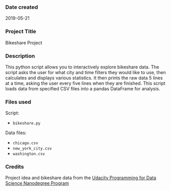 ### Date created
2019-05-21

### Project Title
Bikeshare Project

### Description
This python script allows you to interactively explore bikeshare data. The script asks the user for what city and time filters they would like to use, then calculates and displays various statistics. It then prints the raw data 5 lines at a time, asking the user every five lines when they are finished. This script loads data from specified CSV files into a pandas DataFrame for analysis.

### Files used
Script: 
 - `bikeshare.py`

Data files:
 - `chicago.csv`
 - `new_york_city.csv`
 - `washington.csv`

### Credits
Project idea and bikeshare data from the [Udacity Programming for Data Science Nanodegree Program](https://www.udacity.com/course/programming-for-data-science-nanodegree--nd104)